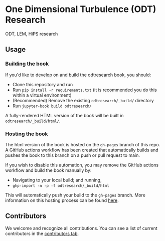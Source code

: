 # One Dimensional Turbulence (ODT) Research

ODT, LEM, HiPS research

## Usage

### Building the book

If you'd like to develop on and build the odtresearch book, you should:

- Clone this repository and run
- Run `pip install -r requirements.txt` (it is recommended you do this within a virtual environment)
- (Recommended) Remove the existing `odtresearch/_build/` directory
- Run `jupyter-book build odtresearch/`

A fully-rendered HTML version of the book will be built in `odtresearch/_build/html/`.

### Hosting the book

The html version of the book is hosted on the `gh-pages` branch of this repo. A GitHub actions workflow has been created that automatically builds and pushes the book to this branch on a push or pull request to main.

If you wish to disable this automation, you may remove the GitHub actions workflow and build the book manually by:

- Navigating to your local build; and running,
- `ghp-import -n -p -f odtresearch/_build/html`

This will automatically push your build to the `gh-pages` branch. More information on this hosting process can be found [here](https://jupyterbook.org/publish/gh-pages.html#manually-host-your-book-with-github-pages).

## Contributors

We welcome and recognize all contributions. You can see a list of current contributors in the [contributors tab](https://github.com/BYUignite/odtresearch/graphs/contributors).

